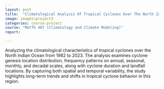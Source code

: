 ```yaml
---
layout: post
title:  "Climatological Analysis Of Tropical Cyclones Over The North Indian Ocean: 1982–2023"
image: images\project3
categories: course-project
course: "MetTh 407 (Climatology and Climate Modeling)"
report:

---
```

Analyzing the climatological characteristics of tropical cyclones over the North Indian Ocean from 1982 to 2023. The
analysis examines cyclone genesis location distribution, frequency patterns on annual, seasonal, monthly, and
decadal scales, along with cyclone duration and landfall locations. By capturing both spatial and temporal variability,
the study highlights long-term trends and shifts in tropical cyclone behavior in this region.